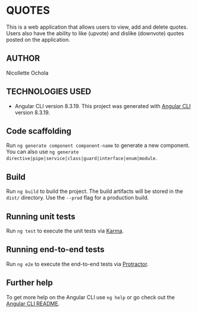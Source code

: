 # QUOTES

This is a web application that allows users to view, add and delete quotes. Users also have the ability to like (upvote) and dislike (downvote) quotes posted on the application.

## AUTHOR

Nicollette Ochola

## TECHNOLOGIES USED
- Angular CLI version 8.3.19.
This project was generated with [Angular CLI](https://github.com/angular/angular-cli) version 8.3.19.


## Code scaffolding

Run `ng generate component component-name` to generate a new component. You can also use `ng generate directive|pipe|service|class|guard|interface|enum|module`.

## Build

Run `ng build` to build the project. The build artifacts will be stored in the `dist/` directory. Use the `--prod` flag for a production build.

## Running unit tests

Run `ng test` to execute the unit tests via [Karma](https://karma-runner.github.io).

## Running end-to-end tests

Run `ng e2e` to execute the end-to-end tests via [Protractor](http://www.protractortest.org/).

## Further help

To get more help on the Angular CLI use `ng help` or go check out the [Angular CLI README](https://github.com/angular/angular-cli/blob/master/README.md).
